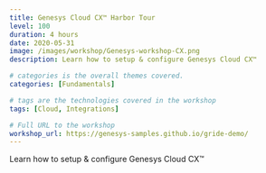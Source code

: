 ```yaml
---
title: Genesys Cloud CX™️ Harbor Tour
level: 100
duration: 4 hours
date: 2020-05-31
image: /images/workshop/Genesys-workshop-CX.png
description: Learn how to setup & configure Genesys Cloud CX™️ 

# categories is the overall themes covered. 
categories: [Fundamentals]

# tags are the technologies covered in the workshop
tags: [Cloud, Integrations]

# Full URL to the workshop
workshop_url: https://genesys-samples.github.io/gride-demo/
---
```


Learn how to setup & configure Genesys Cloud CX™️
